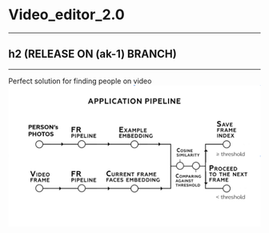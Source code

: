 
# Video_editor_2.0
-----------------------------
## h2 (RELEASE ON (ak-1) BRANCH)
____________________________________________
Perfect solution for finding people on video 
![Alt text](https://github.com/kremlev404/Video_editor_2.0/blob/master/Vide0_editor.png "Optional title")
